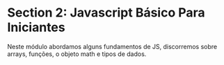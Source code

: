 # Section 2: Javascript Básico Para Iniciantes

Neste módulo abordamos alguns fundamentos de JS, discorremos sobre arrays, funções, o objeto math e tipos de dados.